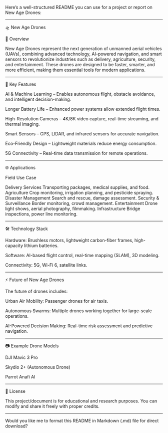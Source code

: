 Here’s a well-structured README you can use for a project or report on New Age Drones:


---

🛸 New Age Drones

📖 Overview

New Age Drones represent the next generation of unmanned aerial vehicles (UAVs), combining advanced technology, AI-powered navigation, and smart sensors to revolutionize industries such as delivery, agriculture, security, and entertainment.
These drones are designed to be faster, smarter, and more efficient, making them essential tools for modern applications.


---

🚀 Key Features

AI & Machine Learning – Enables autonomous flight, obstacle avoidance, and intelligent decision-making.

Longer Battery Life – Enhanced power systems allow extended flight times.

High-Resolution Cameras – 4K/8K video capture, real-time streaming, and thermal imaging.

Smart Sensors – GPS, LIDAR, and infrared sensors for accurate navigation.

Eco-Friendly Design – Lightweight materials reduce energy consumption.

5G Connectivity – Real-time data transmission for remote operations.



---

🌐 Applications

Field	Use Case

Delivery Services	Transporting packages, medical supplies, and food.
Agriculture	Crop monitoring, irrigation planning, and pesticide spraying.
Disaster Management	Search and rescue, damage assessment.
Security & Surveillance	Border monitoring, crowd management.
Entertainment	Drone light shows, aerial photography, filmmaking.
Infrastructure	Bridge inspections, power line monitoring.



---

🛠 Technology Stack

Hardware: Brushless motors, lightweight carbon-fiber frames, high-capacity lithium batteries.

Software: AI-based flight control, real-time mapping (SLAM), 3D modeling.

Connectivity: 5G, Wi-Fi 6, satellite links.



---

⚡ Future of New Age Drones

The future of drones includes:

Urban Air Mobility: Passenger drones for air taxis.

Autonomous Swarms: Multiple drones working together for large-scale operations.

AI-Powered Decision Making: Real-time risk assessment and predictive navigation.



---

📷 Example Drone Models

DJI Mavic 3 Pro

Skydio 2+ (Autonomous Drone)

Parrot Anafi AI



---

📜 License

This project/document is for educational and research purposes.
You can modify and share it freely with proper credits.


---

Would you like me to format this README in Markdown (.md) file for direct download?
